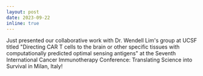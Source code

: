 ```yaml
---
layout: post
date: 2023-09-22
inline: true
---
```


Just presented our collaborative work with Dr. Wendell Lim's group at UCSF titled "Directing CAR T cells to the brain or other specific tissues with computationally predicted optimal sensing antigens" at the Seventh International Cancer Immunotherapy Conference:
Translating Science into Survival in Milan, Italy! <br>

